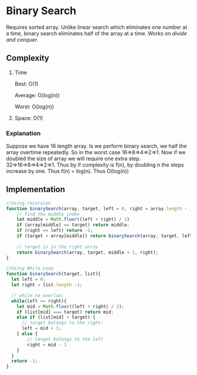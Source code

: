 # Binary Search

Requires sorted array. Unlike linear search which eliminates one number at a time, binary search eliminates half of the array at a time. Works on _divide and conquer._

## Complexity
1. Time
	
	Best: O(1)

	Average: O(log(n))

	Worst: O(log(n))

2. Space: O(1)

### Explanation
Suppose we have 16 length array. Is we perform binary search, we half the array overtime repeatedly. So in the worst case 16=>8=>4=>2=>1. Now if we doubled the size of array we will require one extra step. 32=>16=>8=>4=>2=>1. Thus by if complexity is f(n), by doubling n the steps increase by one. Thus f(n) = log(n). Thus O(log(n))

## Implementation
```javascript
//Using recursion
function binarySearch(array, target, left = 0, right = array.length - 1) {
    // find the middle index
    let middle = Math.floor((left + right) / 2)
    if (array[middle] == target) return middle;
    if (right == left) return -1;
    if (target < array[middle]) return binarySearch(array, target, left, middle - 1);
    
    // target is in the right array
    return binarySearch(array, target, middle + 1, right);
}
```

```javascript
//Using While Loop
function binarySearch(target, list){
  let left = 0;
  let right = list.length -1;

  // while no overlap;
  while(left <= right){
    let mid = Math.floor((left + right) / 2);
    if (list[mid] === target) return mid;
    else if (list[mid] < target) {
      // target belongs to the right;
      left = mid + 1;
    } else {
        // target belongs to the left
        right = mid - 1
    }
  }
  return -1;
}
```
